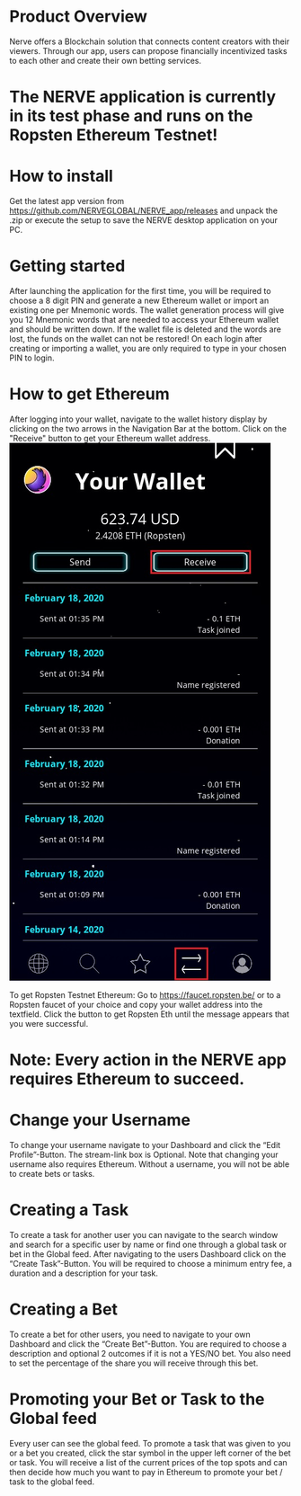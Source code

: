 # Product Overview
Nerve offers a Blockchain solution that connects content creators with their viewers. Through our app, users can propose financially incentivized tasks to each other and create their own betting services.

# The NERVE application is currently in its test phase and runs on the Ropsten Ethereum Testnet!

# How to install
Get the latest app version from https://github.com/NERVEGLOBAL/NERVE_app/releases and unpack the .zip or execute the setup to save the NERVE desktop application on your PC. 

# Getting started
After launching the application for the first time, you will be required to choose a 8 digit PIN and generate a new Ethereum wallet or import an existing one per Mnemonic words. The wallet generation process will give you 12 Mnemonic words that are needed to access your Ethereum wallet and should be written down. If the wallet file is deleted and the words are lost, the funds on the wallet can not be restored! On each login after creating or importing a wallet, you are only required to type in your chosen PIN to login.

# How to get Ethereum
After logging into your wallet, navigate to the wallet history display by clicking on the two arrows in the Navigation Bar at the bottom. Click on the "Receive" button to get your Ethereum wallet address.
![Image description](https://github.com/NERVEGLOBAL/NERVE_app/blob/master/NerveScreens/walletAddress.jpg)

To get Ropsten Testnet Ethereum:
Go to https://faucet.ropsten.be/ or to a Ropsten faucet of your choice and copy your wallet address into the textfield. Click the button to get Ropsten Eth until the message appears that you were successful.

# Note: Every action in the NERVE app requires Ethereum to succeed.

# Change your Username
To change your username navigate to your Dashboard and click the “Edit Profile”-Button. The stream-link box is Optional.
Note that changing your username also requires Ethereum. Without a username, you will not be able to create bets or tasks.

# Creating a Task
To create a task for another user you can navigate to the search window and search for a specific user by name or find one through a global task or bet in the Global feed. After navigating to the users Dashboard click on the “Create Task”-Button. You will be required to choose a minimum entry fee, a duration and a description for your task. 

# Creating a Bet
To create a bet for other users, you need to navigate to your own Dashboard and click the “Create Bet”-Button. You are required to choose a description and optional 2 outcomes if it is not a YES/NO bet. You also need to set the percentage of the share you will receive through this bet.

# Promoting your Bet or Task to the Global feed
Every user can see the global feed.
To promote a task that was given to you or a bet you created, click the star symbol in the upper left corner of the bet or task. You will receive a list of the current prices of the top spots and can then decide how much you want to pay in Ethereum to promote your bet / task to the global feed.
